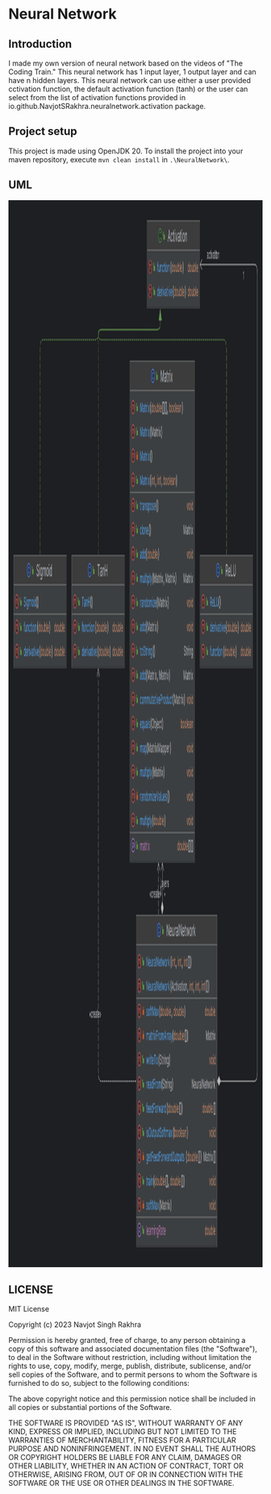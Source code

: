 # Neural Network

## Introduction

I made my own version of neural network based on the videos of "The Coding Train."
This neural network has 1 input layer, 1 output layer and can have n hidden layers.
This neural network can use either a user provided cctivation function, the default
activation function (tanh) or the user can select from the list of activation functions
provided in io.github.NavjotSRakhra.neuralnetwork.activation package.

## Project setup

This project is made using OpenJDK 20. To install the project into your maven repository,
execute `mvn clean install` in `.\NeuralNetwork\`.

## UML

<img height="2114" src=".\resources\UML.png" width="2002"/>

## LICENSE

MIT License

Copyright (c) 2023 Navjot Singh Rakhra

Permission is hereby granted, free of charge, to any person obtaining a copy
of this software and associated documentation files (the "Software"), to deal
in the Software without restriction, including without limitation the rights
to use, copy, modify, merge, publish, distribute, sublicense, and/or sell
copies of the Software, and to permit persons to whom the Software is
furnished to do so, subject to the following conditions:

The above copyright notice and this permission notice shall be included in all
copies or substantial portions of the Software.

THE SOFTWARE IS PROVIDED "AS IS", WITHOUT WARRANTY OF ANY KIND, EXPRESS OR
IMPLIED, INCLUDING BUT NOT LIMITED TO THE WARRANTIES OF MERCHANTABILITY,
FITNESS FOR A PARTICULAR PURPOSE AND NONINFRINGEMENT. IN NO EVENT SHALL THE
AUTHORS OR COPYRIGHT HOLDERS BE LIABLE FOR ANY CLAIM, DAMAGES OR OTHER
LIABILITY, WHETHER IN AN ACTION OF CONTRACT, TORT OR OTHERWISE, ARISING FROM,
OUT OF OR IN CONNECTION WITH THE SOFTWARE OR THE USE OR OTHER DEALINGS IN THE
SOFTWARE.
